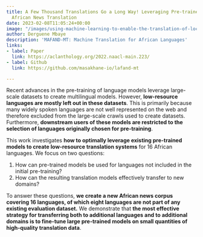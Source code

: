 ```yaml
---
title: A Few Thousand Translations Go a Long Way! Leveraging Pre-trained Models for
  African News Translation
date: 2023-02-08T11:05:24+00:00
image: "/images/using-machine-learning-to-enable-the-translation-of-local-african-languages.png"
author: Derguene Mbaye
description: 'MAFAND-MT: Machine Translation for African Languages'
links:
- label: Paper
  link: https://aclanthology.org/2022.naacl-main.223/
- label: Github
  link: https://github.com/masakhane-io/lafand-mt

---
```

Recent advances in the pre-training of language models leverage large-scale datasets to create multilingual models. However, **low-resource languages are mostly left out in these datasets**. This is primarily because many widely spoken languages are not well represented on the web and therefore excluded from the large-scale crawls used to create datasets. Furthermore, **downstream users of these models are restricted to the selection of languages originally chosen for pre-training**.

This work investigates **how to optimally leverage existing pre-trained models to create low-resource translation systems** for 16 African languages. We focus on two questions:

1. How can pre-trained models be used for languages not included in the initial pre-training?
2. How can the resulting translation models effectively transfer to new domains?

To answer these questions, **we create a new African news corpus covering 16 languages, of which eight languages are not part of any existing evaluation dataset.** We demonstrate that **the most effective strategy for transferring both to additional languages and to additional domains is to fine-tune large pre-trained models on small quantities of high-quality translation data**.